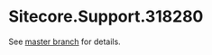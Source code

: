 # Sitecore.Support.318280

See [master branch](https://github.com/sitecoresupport/Sitecore.Support.318280) for details.